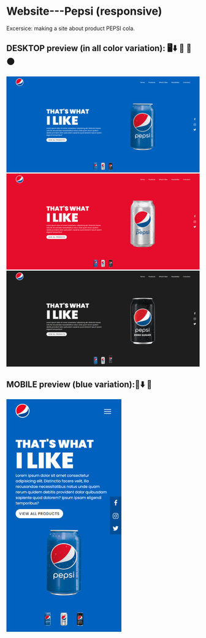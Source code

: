 # Website---Pepsi (responsive)
Excersice: making a site about product PEPSI cola.

## DESKTOP preview (in all color variation): 🖥️⬇️ 🔵 🔴 ⚫
<img src="desktop-blue.png" alt="Desktop preview 1">
<img src="desktop-red.png" alt="Desktop preview 2">
<img src="desktop-black.png" alt="Desktop preview 3">

## MOBILE preview (blue variation):📱⬇️ 🔵 
<img src="mobile-blue.png.png" alt="Mobile preview" width="300px">
